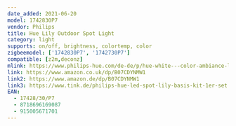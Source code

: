 ```yaml
---
date_added: 2021-06-20
model: 1742830P7
vendor: Philips
title: Hue Lily Outdoor Spot Light
category: light
supports: on/off, brightness, colortemp, color
zigbeemodel: ['1742830P7', '1742730P7']
compatible: [z2m,deconz]
mlink: https://www.philips-hue.com/de-de/p/hue-white---color-ambiance-lily-gartenspot/1742830P7
link: https://www.amazon.co.uk/dp/B07CDYNMW1
link2: https://www.amazon.de/dp/B07CDYNMW1
link3: https://www.tink.de/philips-hue-led-spot-lily-basis-kit-1er-set
EAN: 
  - 17428/30/P7
  - 8718696169087
  - 915005671701
---
```



